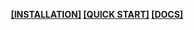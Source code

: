 <b>
    <p align="center">
        <a href="https://konodyuk.github.io/obsidian-typing/docs/installation">[INSTALLATION]</a>
        <a href="https://konodyuk.github.io/obsidian-typing/docs/quick-start">[QUICK START]</a>
        <a href="https://konodyuk.github.io/obsidian-typing/">[DOCS]</a>
    </p>
</b>
